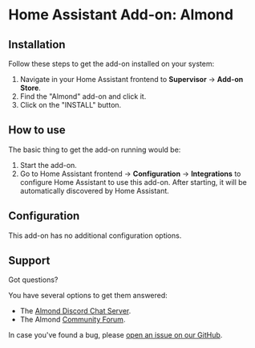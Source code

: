 # Home Assistant Add-on: Almond

## Installation

Follow these steps to get the add-on installed on your system:

1. Navigate in your Home Assistant frontend to **Supervisor** -> **Add-on Store**.
2. Find the "Almond" add-on and click it.
3. Click on the "INSTALL" button.

## How to use

The basic thing to get the add-on running would be:

1. Start the add-on.
2. Go to Home Assistant frontend -> **Configuration** -> **Integrations**
   to configure Home Assistant to use this add-on. After starting,
   it will be automatically discovered by Home Assistant.

## Configuration

This add-on has no additional configuration options.

## Support

Got questions?

You have several options to get them answered:

- The [Almond Discord Chat Server][discord].
- The Almond [Community Forum][forum].

In case you've found a bug, please [open an issue on our GitHub][issue].

[discord]: https://discord.gg/anthtR4
[forum]: https://community.almond.stanford.edu
[issue]: https://github.com/stanford-oval/almond-server/issues

